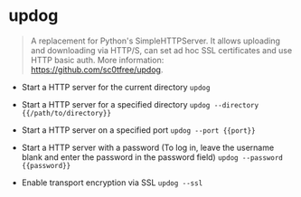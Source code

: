 # updog
> A replacement for Python's SimpleHTTPServer.
> It allows uploading and downloading via HTTP/S, can set ad hoc SSL certificates and use HTTP basic auth.
> More information: <https://github.com/sc0tfree/updog>.

- Start a HTTP server for the current directory
`updog`

- Start a HTTP server for a specified directory
`updog --directory {{/path/to/directory}}`

- Start a HTTP server on a specified port
`updog --port {{port}}`

- Start a HTTP server with a password (To log in, leave the username blank and enter the password in the password field)
`updog --password {{password}}`

- Enable transport encryption via SSL 
`updog --ssl`

